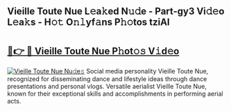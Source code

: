 ## Vieille Toute Nue L𝚎a𝚔ed N𝚞𝚍e - Part-gy3 Vi𝚍𝚎o L𝚎a𝚔s - H𝚘𝚝 O𝚗𝚕yf𝚊ns P𝚑𝚘tos tziAI

# <h2><a href="http://kfbb5v9.oniu.top/?m=Vieille+Toute+Nue">🔗👉 🔴 Vieille Toute Nue P𝚑ot𝚘𝚜 V𝚒d𝚎o</a></h2>

[![Vieille Toute Nue Nu𝚍e𝚜](https://i.imgur.com/0qMVB7G.gif)](http://kfbb5v9.oniu.top/?m=Vieille+Toute+Nue)
Social media personality Vieille Toute Nue, recognized for disseminating dance and lifestyle ideas through dance presentations and personal vlogs. Versatile aerialist Vieille Toute Nue, known for their exceptional skills and accomplishments in performing aerial acts.  
